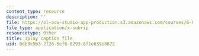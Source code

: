 ```yaml
---
content_type: resource
description: ''
file: https://ol-ocw-studio-app-production.s3.amazonaws.com/courses/6-042j-mathematics-for-computer-science-spring-2015/0db3c5b32f265ef682936f1e639e0672_zcvsyL7GtH4.vtt
file_type: application/x-subrip
resourcetype: Other
title: 3play caption file
uid: 0db3c5b3-2f26-5ef6-8293-6f1e639e0672
---
```

